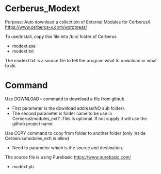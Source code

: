 # Cerberus_Modext
Purpose: Auto download a collectioin of External Modules for CerberusX https://www.cerberus-x.com/wordpress/

To use/install, copy this file into /bin/ folder of Cerberus
- modext.exe
- modext.txt

The modext.txt is a source file to tell the program what to download or what to do.
# Command
Use DOWNLOAD= command to download a file from github.
- First parameter is the download address(NO sub folder).
- The second parameter is folder name to be use in Cerberus\modules_ext\? .This is optional. If not supply it will use the github project name.

Use COPY command to copy from folder to another folder (only inside Cerberus\modules_ext\ is allow) </br>
- Need to parameter which is the source and destination.</br>

The source file is using Purebasic https://www.purebasic.com/
- modext.pb

